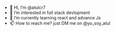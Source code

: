 - 👋 Hi, I’m @atulcr7
- 👀 I’m interested in full stack devlopment 
- 🌱 I’m currently learning react and advance Js
- 📫 How to reach me? just DM me on @yo_soy_atul

